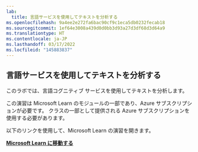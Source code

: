 ```yaml
---
lab:
  title: 言語サービスを使用してテキストを分析する
ms.openlocfilehash: 9a4ee2e272fa6bac90cf9c1eca5db0232fecab18
ms.sourcegitcommit: 1ef64e3008a439d0d0bb3d93a27d3df68d3d64a9
ms.translationtype: HT
ms.contentlocale: ja-JP
ms.lasthandoff: 03/17/2022
ms.locfileid: "145883837"
---
```

## <a name="analyze-text-with-the-language-service"></a>言語サービスを使用してテキストを分析する

このラボでは、言語コグニティブ サービスを使用してテキストを分析します。

この演習は Microsoft Learn のモジュールの一部であり、Azure サブスクリプションが必要です。 クラスの一部として提供される Azure サブスクリプションを使用する必要があります。

以下のリンクを使用して、Microsoft Learn の演習を開きます。

**[Microsoft Learn に移動する](https://docs.microsoft.com/learn/modules/analyze-text-with-text-analytics-service/3-exercise)**
